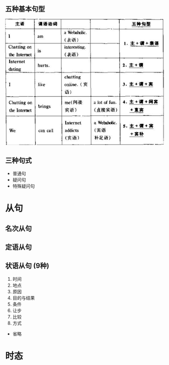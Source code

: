 ## 五种基本句型
![图片](./五种句型.png)

## 三种句式
- 普通句
- 疑问句
- 特殊疑问句


# 从句
## 名次从句

## 定语从句

## 状语从句 (9种)
1. 时间
2. 地点
3. 原因
4. 目的与结果
5. 条件
6. 让步
7. 比较
8. 方式
- 省略

# 时态
